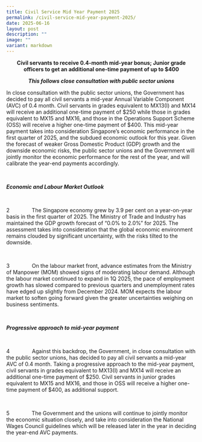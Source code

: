 ```yaml
---
title: Civil Service Mid Year Payment 2025
permalink: /civil-service-mid-year-payment-2025/
date: 2025-06-16
layout: post
description: ""
image: ""
variant: markdown
---
```

<p style="text-align:center"><strong>Civil servants to receive 0.4-month mid-year bonus; Junior grade officers to get an additional one-time payment of up to $400</strong></p>
<p style="text-align:center"><strong><em>This follows close consultation with public sector unions</em></strong></p>


<p></p>
<p>In close consultation with the public sector unions, the Government has
decided to pay all civil servants a mid-year Annual Variable Component
(AVC) of 0.4 month. Civil servants in grades equivalent to MX13(I) and
MX14 will receive an additional one-time payment of $250 while those in
grades equivalent to MX15 and MX16, and those in the Operations Support
Scheme (OSS) will receive a higher one-time payment of $400. This mid-year
payment takes into consideration Singapore’s economic performance in the
first quarter of 2025, and the subdued economic outlook for this year.
Given the forecast of weaker Gross Domestic Product (GDP) growth and the
downside economic risks, the public sector unions and the Government will
jointly monitor the economic performance for the rest of the year, and
will calibrate the year-end payments accordingly.</p>
<p><strong><em>&nbsp;</em></strong>
</p>
<p><strong><em>Economic and Labour Market Outlook</em></strong>
</p>
<p><strong><em>&nbsp;</em></strong>
</p>
<p>2&nbsp;&nbsp;&nbsp;&nbsp;&nbsp;&nbsp;&nbsp;&nbsp;&nbsp;&nbsp;&nbsp;&nbsp;&nbsp;&nbsp;
The Singapore economy grew by 3.9 per cent on a year-on-year basis in the
first quarter of 2025. The Ministry of Trade and Industry has maintained
the GDP growth forecast of “0.0% to 2.0%” for 2025. The assessment takes
into consideration that the global economic environment remains clouded
by significant uncertainty, with the risks tilted to the downside.</p>
<p>&nbsp;</p>
<p>3&nbsp;&nbsp;&nbsp;&nbsp;&nbsp;&nbsp;&nbsp;&nbsp;&nbsp;&nbsp;&nbsp;&nbsp;&nbsp;&nbsp;
On the labour market front, advance estimates from the Ministry of Manpower
(MOM) showed signs of moderating labour demand. Although the labour market
continued to expand in 1Q 2025, the pace of employment growth has slowed
compared to previous quarters and unemployment rates have edged up slightly
from December 2024. MOM expects the labour market to soften going forward
given the greater uncertainties weighing on business sentiments.</p>
<p><strong><em>&nbsp;</em></strong>
</p>
<p><strong><em>Progressive approach to mid-year payment</em></strong>
</p>
<p>&nbsp;</p>
<p>4&nbsp;&nbsp;&nbsp;&nbsp;&nbsp;&nbsp;&nbsp;&nbsp;&nbsp;&nbsp;&nbsp;&nbsp;&nbsp;&nbsp;
Against this backdrop, the Government, in close consultation with the public
sector unions, has decided to pay all civil servants a mid-year AVC of
0.4 month. Taking a progressive approach to the mid-year payment, civil
servants in grades equivalent to MX13(I) and MX14 will receive an additional
one-time payment of $250. Civil servants in junior grades equivalent to
MX15 and MX16, and those in OSS will receive a higher one-time payment
of $400, as additional support.</p>
<p>&nbsp;</p>
<p>5&nbsp;&nbsp;&nbsp;&nbsp;&nbsp;&nbsp;&nbsp;&nbsp;&nbsp;&nbsp;&nbsp;&nbsp;&nbsp;&nbsp;
The Government and the unions will continue to jointly monitor the economic
situation closely, and take into consideration the National Wages Council
guidelines which will be released later in the year in deciding the year-end
AVC payments.</p>